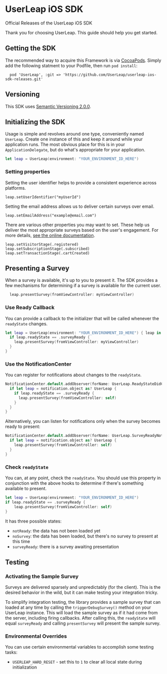 # UserLeap iOS SDK

Official Releases of the UserLeap iOS SDK

Thank you for choosing UserLeap. This guide should help you get started.

## Getting the SDK

The recommended way to acquire this Framework is via [CocoaPods](https://cocoapods.org). Simply add the following statment to your Podfile, then run `pod install`:

```
  pod 'UserLeap', :git => 'https://github.com/UserLeap/userleap-ios-sdk-releases.git'
```

## Versioning

This SDK uses [Semantic Versioning 2.0.0](https://semver.org).

## Initializing the SDK

Usage is simple and revolves around one type, conveniently named `UserLeap`. Create one instance of this and keep it around while your application runs. The most obvious place for this is in your `ApplicationDelegate`, but do what's appropriate for your application.

```swift
let leap = UserLeap(environment: "YOUR_ENVIRONMENT_ID_HERE")
```

### Setting properties

Setting the user identifier helps to provide a consistent experience across platforms.

```
leap.setUserIdentifier("myUserId")
```

Setting the email address allows us to deliver certain surveys over email.

```
leap.setEmailAddress("example@email.com")
```

There are various other properties you may want to set. These help us deliver the most appropriate surveys based on the user's engagement. For more details, [see the online documentation](https://docs.userleap.com/installation).

```
leap.setVisitorStage(.registered)
leap.setSubscriptionStage(.subscribed)
leap.setTransactionStage(.cartCreated)
```

## Presenting a Survey

When a survey is available, it's up to you to present it. The SDK provides a few mechanisms for determining if a survey is available for the current user.

```swift
  leap.presentSurvey(fromViewController: myViewController)
```

### Use Ready Callback

You can provide a callback to the initializer that will be called whenever the `readyState` changes.

```swift
let leap = UserLeap(environment: "YOUR_ENVIRONMENT_ID_HERE") { leap in
  if leap.readyState == .surveyReady {
    leap.presentSurvey(fromViewController: myViewController)
  }
}
```

### Use the NotificationCenter

You can register for notifications about changes to the `readyState`.

```swift
NotificationCenter.default.addObserver(forName: UserLeap.ReadyStateDidChangeNotification, object: nil, queue: OperationQueue.main) { (notification) in
  if let leap = notification.object as? UserLeap {
    if leap.readyState == .surveyReady {
      leap.presentSurvey(fromViewController: self)
    }
  }
}
```

Alternatively, you can listen for notifications only when the survey becomes ready to present:

```swift
NotificationCenter.default.addObserver(forName: UserLeap.SurveyReadyNotification, object: nil, queue: OperationQueue.main) { (notification) in
  if let leap = notification.object as? UserLeap {
    leap.presentSurvey(fromViewController: self)
  }
}
```


### Check `readyState`

You can, at any point, check the `readyState`. You should use this property in conjunction with the above hooks to determine if there's something available to present.

```swift
let leap = UserLeap(environment: "YOUR_ENVIRONMENT_ID_HERE")
if leap.readyState == .surveyReady {
    leap.presentSurvey(fromViewController: self)
}
```

It has three possible states:

* `notReady`: the data has not been loaded yet
* `noSurvey`: the data has been loaded, but there's no survey to present at this time
* `surveyReady`: there is a survey awaiting presentation

## Testing

### Activating the Sample Survey

Surveys are delivered sparsely and unpredictably (for the client). This is the desired behavior in the wild, but it can make testing your integration tricky.

To simplify integration testing, the library provides a sample survey that can loaded at any time by calling the `triggerDebugSurvey()` method on your UserLeap instance. This will load the sample survey as if it had come from the server, including firing callbacks. After calling this, the `readyState` will equal `surveyReady` and calling `presentSurvey` will present the sample survey.


### Environmental Overrides

You can use certain environmental variables to accomplish some testing tasks:

* `USERLEAP_HARD_RESET` - set this to `1` to clear all local state during initialization


